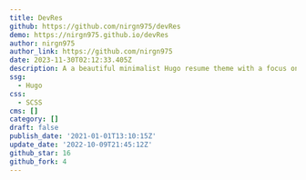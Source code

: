 ```yaml
---
title: DevRes
github: https://github.com/nirgn975/devRes
demo: https://nirgn975.github.io/devRes
author: nirgn975
author_link: https://github.com/nirgn975
date: 2023-11-30T02:12:33.405Z
description: A a beautiful minimalist Hugo resume theme with a focus on Developers
ssg:
  - Hugo
css:
  - SCSS
cms: []
category: []
draft: false
publish_date: '2021-01-01T13:10:15Z'
update_date: '2022-10-09T21:45:12Z'
github_star: 16
github_fork: 4
---
```

